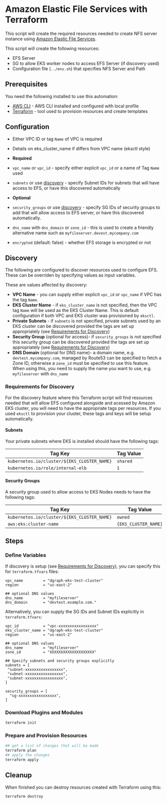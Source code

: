 # Amazon Elastic File Services with Terraform

This script will create the required resources needed to create NFS server instance using [Amazon Elastic File Services](https://aws.amazon.com/efs/).

This script will create the following resources:

* EFS Server
* SG to allow EKS worker nodes to access EFS Server (if discovery used)
* Conifguration file (`../env.sh`) that specifies NFS Server and Path

## Prerequisites

You need the following installed to use this automation:

* [AWS CLI](https://aws.amazon.com/cli/) - AWS CLI installed and configured with local profile
* [Terraform](https://www.terraform.io/downloads.html) - tool used to provision resources and create templates

## Configuration

* Either VPC ID or tag `Name` of VPC is required
* Details on eks_cluster_name if differs from VPC name (eksctl style)


* **Required**
 * `vpc_name` or `vpc_id` - specify either explicit `vpc_id` or a name of Tag `Name` used
 * `subnets` or use [discovery](#discovery) - specify Subnet IDs for subnets that will have access to EFS, or have this discovered automatically
* **Optional**
 * `security_groups` or use [discovery](#discovery) - specify SG IDs of security groups to add that will allow access to EFS server, or have this discovered automatically.
 * `dns_name` with `dns_domain` or `zone_id` - this is used to create a friendly alternative name such as `myfileserver.devest.mycompany.com`
 * `encrypted` (default: false) - whether EFS storage is encrypted or not

## Discovery

The following are configured to discover resources used to configure EFS.  These can be overriden by specifying values as input variables.

These are values affected by discovery:

  * **VPC Name** - you can supply either explicit `vpc_id` or `vpc_name` if VPC has the tag `Name`.
  * **EKS Cluster Name** - if `eks_cluster_name` is not specified, then the VPC tag `Name` will be used as the EKS Cluster Name.  This is default configuration if both VPC and EKS cluster was provisioned by `eksctl`.
  * **Private Subnets** - if `subnets` is not specified, private subnets used by an EKS cluster can be discovered provided the tags are set up appropriately (see [Requirements for Discovery](#requirements-for-discovery))
  * **Security Group** (optional for access)- if `security_groups` is not specified this security group can be discovered provided the tags are set up appropriately (see [Requirements for Discovery](#requirements-for-discovery))
  * **DNS Domain** (optional for DNS name)- a domain name, e.g. `devtest.mycompany.com`, managed by Route53 can be specified to fetch a Zone ID, otherwise a `zone_id` must be specified to use this feature.  When using this, you need to supply the name you want to use, e.g. `myfileserver` with `dns_name`

### Requirements for Discovery

For the discovery feature where this Terraform script will find resources needed that will allow EFS configured alongside and acessed by Amazon EKS cluster, you will need to have the appropriate tags per resources.  If you used `eksctl` to provision your cluster, these tags and keys will be setup automatically.

#### Subnets

Your private subnets where EKS is installed should have the following tags:

| Tag Key                                     | Tag Value |
|---------------------------------------------|-----------|
| `kubernetes.io/cluster/${EKS_CLUSTER_NAME}` | `shared`  |
| `kubernetes.io/role/internal-elb`           | `1`       |

#### Security Groups

A security group used to allow access to EKS Nodes needs to have the following tags:

| Tag Key                                     | Tag Value            |
|---------------------------------------------|----------------------|
| `kubernetes.io/cluster/${EKS_CLUSTER_NAME}` | `owned`              |
| `aws:eks:cluster-name`                      | `{EKS_CLUSTER_NAME}` |

## Steps

### Define Variables

If discovery is setup (see [Requirements for Discovery](#requirements-for-discovery)), you can specify this for `terraform.tfvars` files:

```hcl
vpc_name         = "dgraph-eks-test-cluster"
region           = "us-east-2"

## optional DNS values
dns_name         = "myfileserver"
dns_domain       = "devtest.example.com."
```

Alternatively, you can supply the SG IDs and Subnet IDs explicitly in `terraform.tfvars`:

```hcl
vpc_id           = "vpc-xxxxxxxxxxxxxxxxx"
eks_cluster_name = "dgraph-eks-test-cluster"
region           = "us-east-2"

## optional DNS values
dns_name         = "myfileserver"
zone_id          = "XXXXXXXXXXXXXXXXXXXX"

## Specify subnets and security groups explicitly
subnets = [
 "subnet-xxxxxxxxxxxxxxxxx",
 "subnet-xxxxxxxxxxxxxxxxx",
 "subnet-xxxxxxxxxxxxxxxxx",
]

security_groups = [
  "sg-xxxxxxxxxxxxxxxxx",
]
```

### Download Plugins and Modules

```bash
terraform init
```

### Prepare and Provision Resources

```bash
## get a list of changes that will be made
terraform plan
## apply the changes
terraform apply
```

## Cleanup

When finished you can destroy resources created with Terraform using this:

```bash
terraform destroy
```
